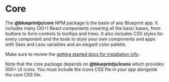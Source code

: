 # Core

The **@blueprintjs/core** NPM package is the basis of any Blueprint app. It includes many (30+)
React components covering all the basic bases, from buttons to form controls to tooltips and trees.
It also includes CSS styles for every component and the tools to style your own components and apps
with Sass and Less variables and an elegant color palette.

Make sure to review the [getting started docs for installation info](#blueprint/getting-started).

Note that the core package depends on **@blueprintjs/icons** which provides 500+ UI icons.
You must include the icons CSS file in your app alongside the core CSS file.